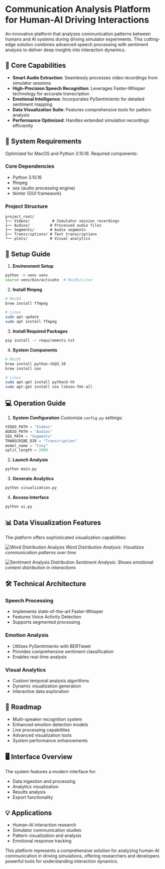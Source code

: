 # Communication Analysis Platform for Human-AI Driving Interactions

An innovative platform that analyzes communication patterns between humans and AI systems during driving simulator experiments. This cutting-edge solution combines advanced speech processing with sentiment analysis to deliver deep insights into interaction dynamics.

## 🌟 Core Capabilities

- **Smart Audio Extraction**: Seamlessly processes video recordings from simulator sessions
- **High-Precision Speech Recognition**: Leverages Faster-Whisper technology for accurate transcription
- **Emotional Intelligence**: Incorporates PySentimiento for detailed sentiment mapping
- **Data Visualization Suite**: Features comprehensive tools for pattern analysis
- **Performance Optimized**: Handles extended simulation recordings efficiently

## 🔧 System Requirements

Optimized for MacOS and Python 3.10.16. Required components:

### Core Dependencies
- Python 3.10.16
- ffmpeg
- sox (audio processing engine)
- tkinter (GUI framework)

### Project Structure
```
project_root/
├── Videos/          # Simulator session recordings
├── Audios/         # Processed audio files
├── Segments/       # Audio segments
├── Transcriptions/ # Text transcriptions
└── plots/          # Visual analytics
```

## 🚀 Setup Guide

1. **Environment Setup**
```bash
python -m venv venv
source venv/bin/activate  # MacOS/Linux
```

2. **Install ffmpeg**
```bash
# MacOS
brew install ffmpeg

# Linux
sudo apt update
sudo apt install ffmpeg
```

3. **Install Required Packages**
```bash
pip install -r requirements.txt
```

4. **System Components**
```bash
# MacOS
brew install python-tk@3.10
brew install sox

# Linux
sudo apt-get install python3-tk
sudo apt-get install sox libsox-fmt-all
```

## 💻 Operation Guide

1. **System Configuration**
Customize `config.py` settings:
```python
VIDEO_PATH = "Videos"
AUDIO_PATH = "Audios"
SEG_PATH = "Segments"
TRANSCRIBE_DIR = "Transcription"
model_name = "tiny"
split_length = 2000
```

2. **Launch Analysis**
```bash
python main.py
```

3. **Generate Analytics**
```bash
python visualization.py
```

4. **Access Interface**
```bash
python ui.py
```

## 📊 Data Visualization Features

The platform offers sophisticated visualization capabilities:

![Word Distribution Analysis](plots/transcription_histogram.png)
*Word Distribution Analysis: Visualizes communication patterns over time*

![Sentiment Analysis Distribution](plots/sentiment_distribution.png)
*Sentiment Analysis: Shows emotional content distribution in interactions*

## 🛠 Technical Architecture

### Speech Processing
- Implements state-of-the-art Faster-Whisper
- Features Voice Activity Detection
- Supports segmented processing

### Emotion Analysis
- Utilizes PySentimiento with BERTweet
- Provides comprehensive sentiment classification
- Enables real-time analysis

### Visual Analytics
- Custom temporal analysis algorithms
- Dynamic visualization generation
- Interactive data exploration

## 🎯 Roadmap

- Multi-speaker recognition system
- Enhanced emotion detection models
- Live processing capabilities
- Advanced visualization tools
- System performance enhancements

## 🖥 Interface Overview

The system features a modern interface for:
- Data ingestion and processing
- Analytics visualization
- Results analysis
- Export functionality

## 💡 Applications

- Human-AI interaction research
- Simulator communication studies
- Pattern visualization and analysis
- Emotional response tracking

This platform represents a comprehensive solution for analyzing human-AI communication in driving simulations, offering researchers and developers powerful tools for understanding interaction dynamics.



